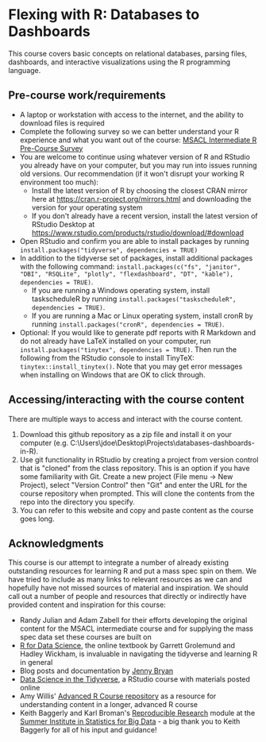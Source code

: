# Flexing with R: Databases to Dashboards

This course covers basic concepts on relational databases, parsing files, dashboards, and interactive visualizations using the R programming language.

## Pre-course work/requirements

- A laptop or workstation with access to the internet, and the ability to download files is required
- Complete the following survey so we can better understand your R experience and what you want out of the course: [MSACL Intermediate R Pre-Course Survey](https://forms.gle/YLNtND5ZCjwYFWiV6)
- You are welcome to continue using whatever version of R and RStudio you already have on your computer, but you may run into issues running old versions. Our recommendation (if it won't disrupt your working R environment too much):
  - Install the latest version of R by choosing the closest CRAN mirror here at https://cran.r-project.org/mirrors.html and downloading the version for your operating system
  - If you don't already have a recent version, install the latest version of RStudio Desktop at https://www.rstudio.com/products/rstudio/download/#download 
- Open RStudio and confirm you are able to install packages by running `install.packages("tidyverse", dependencies = TRUE)`
- In addition to the tidyverse set of packages, install additional packages with the following command: `install.packages(c("fs", "janitor", "DBI", "RSQLite", "plotly", "flexdashboard", "DT", "kable"), dependencies = TRUE)`. 
  - If you are running a Windows operating system, install taskscheduleR by running `install.packages("taskscheduleR", dependencies = TRUE)`. 
  - If you are running a Mac or Linux operating system, install cronR by running `install.packages("cronR", dependencies = TRUE)`.
- Optional: If you would like to generate pdf reports with R Markdown and do not already have LaTeX installed on your computer, run `install.packages("tinytex", dependencies = TRUE)`. Then run the following from the RStudio console to install TinyTeX: `tinytex::install_tinytex()`. Note that you may get error messages when installing on Windows that are OK to click through.

## Accessing/interacting with the course content

There are multiple ways to access and interact with the course content. 

1. Download this github repository as a zip file and install it on your computer (e.g. C:\Users\jdoe\Desktop\Projects\databases-dashboards-in-R\).
1. Use git functionality in RStudio by creating a project from version control that is "cloned" from the class repository. This is an option if you have some familiarity with Git. Create a new project (File menu -> New Project), select "Version Control" then "Git" and enter the URL for the course repository when prompted. This will clone the contents from the repo into the directory you specify.
1. You can refer to this website and copy and paste content as the course goes long.

## Acknowledgments

This course is our attempt to integrate a number of already existing outstanding resources for learning R and put a mass spec spin on them. We have tried to include as many links to relevant resources as we can and hopefully have not missed sources of material and inspiration. We should call out a number of people and resources that directly or indirectly have provided content and inspiration for this course:

- Randy Julian and Adam Zabell for their efforts developing the original content for the MSACL intermediate course and for supplying the mass spec data set these courses are built on
- [R for Data Science](http://r4ds.had.co.nz/index.html), the online textbook by Garrett Grolemund and Hadley Wickham, is invaluable in navigating the tidyverse and learning R in general
- Blog posts and documentation by [Jenny Bryan](https://github.com/jennybc)
- [Data Science in the Tidyverse](https://github.com/AmeliaMN/data-science-in-tidyverse), a RStudio course with materials posted online
- Amy Willis' [Advanced R Course repository](https://github.com/adw96/biostat561) as a resource for understanding content in a longer, advanced R course
- Keith Baggerly and Karl Broman's [Reproducible Research](https://github.com/kabagg/sisbid_2018_rr) module at the [Summer Institute in Statistics for Big Data](https://www.biostat.washington.edu/suminst/sisbid) - a big thank you to Keith Baggerly for all of his input and guidance!
